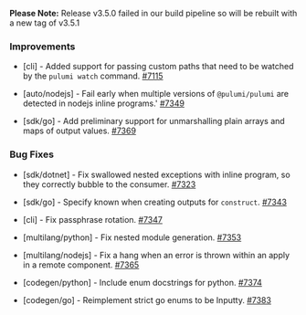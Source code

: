 **Please Note:** Release v3.5.0 failed in our build pipeline so will be rebuilt with a new tag of v3.5.1

### Improvements

- [cli] - Added support for passing custom paths that need
  to be watched by the `pulumi watch` command.
  [#7115](https://github.com/pulumi/pulumi/pull/7247)

- [auto/nodejs] - Fail early when multiple versions of `@pulumi/pulumi` are detected in nodejs inline programs.'
  [#7349](https://github.com/pulumi/pulumi/pull/7349)

- [sdk/go] - Add preliminary support for unmarshalling plain arrays and maps of output values.
  [#7369](https://github.com/pulumi/pulumi/pull/7369)

### Bug Fixes

- [sdk/dotnet] - Fix swallowed nested exceptions with inline program, so they correctly bubble to the consumer.
  [#7323](https://github.com/pulumi/pulumi/pull/7323)
  
- [sdk/go] - Specify known when creating outputs for `construct`.
  [#7343](https://github.com/pulumi/pulumi/pull/7343)

- [cli] - Fix passphrase rotation.
  [#7347](https://github.com/pulumi/pulumi/pull/7347)
  
- [multilang/python] - Fix nested module generation.
  [#7353](https://github.com/pulumi/pulumi/pull/7353)

- [multilang/nodejs] - Fix a hang when an error is thrown within an apply in a remote component.
  [#7365](https://github.com/pulumi/pulumi/pull/7365)

- [codegen/python] - Include enum docstrings for python.
  [#7374](https://github.com/pulumi/pulumi/pull/7374)

- [codegen/go] - Reimplement strict go enums to be Inputty.
  [#7383](https://github.com/pulumi/pulumi/pull/7383)
